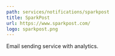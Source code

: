 ```yaml
---
path: services/notifications/sparkpost
title: SparkPost
url: https://www.sparkpost.com/
logo: sparkpost.png
---
```


Email sending service with analytics.

